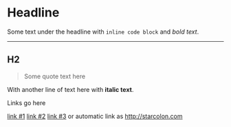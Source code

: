 # Headline

Some text under the headline with `inline code block` and *bold text*.

---

## H2

> Some quote text here

With another line of text here with **italic text**.

Links go here

[link #1](http://localhost/)
[link #2](https://google.com)
[link #3](http://starcolon.com)
or automatic link as http://starcolon.com

